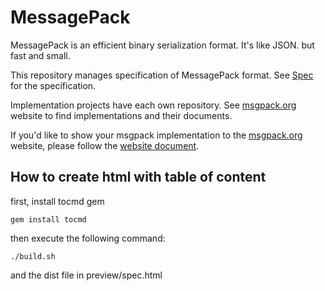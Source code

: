 MessagePack
===========

MessagePack is an efficient binary serialization format. It's like JSON. but fast and small.

This repository manages specification of MessagePack format. See [Spec](spec.md) for the specification.

Implementation projects have each own repository. See [msgpack.org](http://msgpack.org/) website to find implementations and their documents.

If you'd like to show your msgpack implementation to the [msgpack.org](http://msgpack.org/) website, please follow the [website document](https://github.com/msgpack/website).

## How to create html with table of content

first, install tocmd gem

	gem install tocmd

then execute the following command:

	./build.sh
	
and the dist file in preview/spec.html